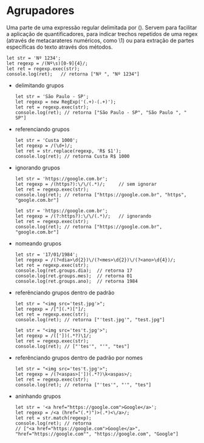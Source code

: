 # Agrupadores

Uma parte de uma expressão regular delimitada por (). Servem para facilitar a aplicação de quantificadores, para indicar trechos repetidos de uma regex (através de metacarateres numéricos, como \1) ou para extração de partes específicas do texto através dos métodos.

    let str = 'Nº 1234';
    let regexp = /(Nº\s)[0-9]{4}/;
    let ret = regexp.exec(str);
    console.log(ret);   // retorna ["Nº ", "Nº 1234"]

- delimitando grupos

      let str = 'São Paulo - SP';
      let regexp = new RegExp('(.+)-(.+)');
      let ret = regexp.exec(str);
      console.log(ret); // retorna ["São Paulo - SP", "São Paulo ", " SP"]
      
- referenciando grupos
   
      let str = 'Custa 1000';
      let regexp = /(\d+)/;
      let ret = str.replace(regexp, 'R$ $1');
      console.log(ret); // retorna Custa R$ 1000
      
- ignorando grupos

      let str = 'https://google.com.br';
      let regexp = /(https?):\/\/(.*)/;     // sem ignorar
      let ret = regexp.exec(str);
      console.log(ret); // retorna ["https://google.com.br", "https", "google.com.br"]
      
      let str = 'https://google.com.br';
      let regexp = /(?:https?):\/\/(.*)/;   // ignorando
      let ret = regexp.exec(str);
      console.log(ret); // retorna ["https://google.com.br", "google.com.br"]
      
- nomeando grupos

      let str = '17/01/1984';
      let regexp = /(?<dia>\d{2})\/(?<mes>\d{2})\/(?<ano>\d{4})/;
      let ret = regexp.exec(str);
      console.log(ret.groups.dia);  // retorna 17
      console.log(ret.groups.mes);  // retorna 01
      console.log(ret.groups.ano);  // retorna 1984
      
- referênciando grupos dentro de padrão

      let str = "<img src='test.jpg'>";
      let regexp = /["](.*)["]/;
      let ret = regexp.exec(str);
      console.log(ret);	// retorna ["'test.jpg'", "test.jpg"]

      let str = "<img src='tes't.jpg'>";
      let regexp = /(['])(.*?)\1/;
      let ret = regexp.exec(str);
      console.log(ret); // ["'tes'", "'", "tes"]
      
- referênciando grupos dentro de padrão por nomes

      let str = "<img src='tes't.jpg'>";
      let regexp = /(?<aspas>['])(.*?)\k<aspas>/;
      let ret = regexp.exec(str);
      console.log(ret); // retorna ["'tes'", "'", "tes"]
      
- aninhando grupos

      let str = '<a href="https://google.com">Google</a>';
      let regexp = /<a (href="(.*)")>(.*)<\/a>/;
      let ret = str.match(regexp); 
      console.log(ret); // retorna
      // ["<a href="https://google.com">Google</a>", "href="https://google.com"", "https://google.com", "Google"]
